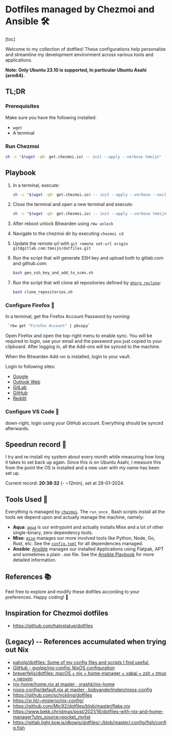# Dotfiles managed by Chezmoi and Ansible 🛠️

[toc]

Welcome to my collection of dotfiles! These configurations help personalize and streamline my development environment across various tools and applications.

**Note: Only Ubuntu 23.10 is supported, In particular Ubuntu Asahi (arm64).**

## TL;DR

### Prerequisites

Make sure you have the following installed:

- `wget`
- A terminal

### Run Chezmoi

```bash
sh -c "$(wget -qO- get.chezmoi.io) -- init --apply --verbose tmeijn"
```

## Playbook

1. In a terminal, execute:

    ```bash
    sh -c "$(wget -qO- get.chezmoi.io) -- init --apply --verbose --exclude scripts tmeijn"
    ```

1. Close the terminal and open a new terminal and execute:

    ```bash
    sh -c "$(wget -qO- get.chezmoi.io) -- init --apply --verbose tmeijn"
    ```

1. After reboot unlock Bitwarden using `rbw unlock`
1. Navigate to the chezmoi dir by executing `chezmoi cd`
1. Update the remote url with `git remote set-url origin git@gitlab.com:tmeijn/dotfiles.git`
1. Run the script that will generate SSH key and upload both to gitlab.com and github.com:

    ```bash
    bash gen_ssh_key_and_add_to_scms.sh
    ```

1. Run the script that will clone all repositories defined by [`ghorg reclone`](./chezmoi/dot_config/ghorg/reclone.yaml):

    ```bash
    bash clone_repositories.sh
    ```

### Configure Firefox 🦊

In a terminal, get the Firefox Account Password by running:

```bash
 `rbw get "Firefox Account" | pbcopy`
```

Open Firefox and open the top-right menu to enable sync.
You will be required to login, use your email and the password you just copied to your clipboard.
After logging in, all the Add-ons will be synced to the machine.

When the Bitwarden Add-on is installed, login to your vault.

Login to following sites:

- [Google](https://accounts.google.com/)
- [Outlook Web](https://login.live.com/login.srf)
- [GitLab](https://gitlab.com/users/sign_in)
- [GitHub](https://github.com/login)
- [Reddit](https://www.reddit.com/login/)

### Configure VS Code 🎹

down-right, login using your GitHub account. Everything should be synced afterwards.

## Speedrun record 🏃

I try and re-install my system about every month while measuring how long it takes to set back up again.
Since this is on Ubuntu Asahi, I measure this from the point the OS is installed and a new user with my name has been set up.

Current record: **20:38:32** (- ~12min), set at 28-01-2024.

## Tools Used 🧰

Everything is managed by [`chezmoi`](https://www.chezmoi.io/).
The `run_once_` Bash scripts install all the tools we depend upon and actually manage the machine, namely:

- **Aqua**: [`aqua`](https://aquaproj.github.io/) is our entrypoint and actually installs Mise and a lot of other single-binary, zero dependency tools.
- **Mise**: [`mise`](https://mise.jdx.dev/) manages our more involved tools like Python, Node, Go, Rust, etc. See the [`config.toml`](chezmoi/dot_config/mise/config.toml) for all dependencies managed.
- **Ansible**: [Ansible](https://www.ansible.com/) manages our installed Applications using Flatpak, APT and sometimes a plain `.deb` file. See the [Ansible Playbook](ansible/setup.yaml) for more detailed information.

## References 📚

Feel free to explore and modify these dotfiles according to your preferences. Happy coding! 🚀

## Inspiration for Chezmoi dotfiles

- https://github.com/halostatue/dotfiles

## (Legacy) -- References accumulated when trying out Nix

- [paholg/dotfiles: Some of my config files and scripts I find useful.](https://github.com/paholg/dotfiles)
- [GitHub - gvolpe/nix-config: NixOS configuration](https://github.com/gvolpe/nix-config)
- [breuerfelix/dotfiles: macOS + nix + home-manager + yabai + zsh + tmux + neovim](https://github.com/breuerfelix/dotfiles)
- [nix-home/home.nix at master · yrashk/nix-home](https://github.com/yrashk/nix-home/blob/master/home.nix)
- [nixos-config/default.nix at master · bobvanderlinden/nixos-config](https://github.com/bobvanderlinden/nixos-config/blob/master/home/default.nix)
- https://github.com/schickling/dotfiles
- https://sr.ht/~misterio/nix-config/
- https://github.com/Mic92/dotfiles/blob/master/flake.nix
- https://www.bekk.christmas/post/2021/16/dotfiles-with-nix-and-home-manager?utm_source=pocket_mylist
- https://gitlab.light.kow.is/dkowis/dotfiles/-/blob/master/.config/fish/config.fish

